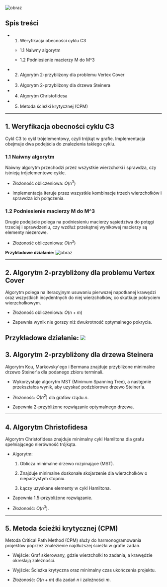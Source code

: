![obraz](https://github.com/user-attachments/assets/caa20c5d-14c8-4a16-9065-d46c87d322c2)
## Spis treści

- 1. Weryfikacja obecności cyklu C3

    - 1.1 Naiwny algorytm

    - 1.2 Podniesienie macierzy M do M^3

- 2. Algorytm 2-przybliżony dla problemu Vertex Cover

- 3. Algorytm 2-przybliżony dla drzewa Steinera

- 4. Algorytm Christofidesa

- 5. Metoda ścieżki krytycznej (CPM)


---

## 1. Weryfikacja obecności cyklu C3

Cykl C3 to cykl trójelementowy, czyli trójkąt w grafie. Implementacja obejmuje dwa podejścia do znalezienia takiego cyklu.

### 1.1 Naiwny algorytm

Naiwny algorytm przechodzi przez wszystkie wierzchołki i sprawdza, czy istnieją trójelementowe cykle.

- Złożoność obliczeniowa: $O(n^3)$

- Implementacja iteruje przez wszystkie kombinacje trzech wierzchołków i sprawdza ich połączenia.


### 1.2 Podniesienie macierzy M do M^3

Drugie podejście polega na podniesieniu macierzy sąsiedztwa do potęgi trzeciej i sprawdzeniu, czy wzdłuż przekątnej wynikowej macierzy są elementy niezerowe.

- Złożoność obliczeniowa: $O(n^3)$


 **Przykładowe działanie:**
![obraz](https://github.com/user-attachments/assets/fec2a056-6a49-4936-aee5-d28a2097f23c)

---

## 2. Algorytm 2-przybliżony dla problemu Vertex Cover

Algorytm polega na iteracyjnym usuwaniu pierwszej napotkanej krawędzi oraz wszystkich incydentnych do niej wierzchołków, co skutkuje pokryciem wierzchołkowym.

- Złożoność obliczeniowa: $O(n + m)$

- Zapewnia wynik nie gorszy niż dwukrotność optymalnego pokrycia.


 **Przykładowe działanie:**
![](2_przybliżony_dla_vertex_cover/ezgif.com-animated-gif-maker(1).gif)
---

## 3. Algorytm 2-przybliżony dla drzewa Steinera

Algorytm Kou, Markovsky'ego i Bermana znajduje przybliżone minimalne drzewo Steiner'a dla podanego zbioru terminali.

- Wykorzystuje algorytm MST (Minimum Spanning Tree), a następnie przekształca wynik, aby uzyskać podzbiorowe drzewo Steiner'a.

- Złożoność: $O(n^2)$ dla grafów rządu  $n$.

- Zapewnia 2-przybliżone rozwiązanie optymalnego drzewa.


---

## 4. Algorytm Christofidesa

Algorytm Christofidesa znajduje minimalny cykl Hamiltona dla grafu spełniającego nierówność trójkąta.

- Algorytm:

    1. Oblicza minimalne drzewo rozpinające (MST).

    2. Znajduje minimalne doskonałe skojarzenie dla wierzchołków o nieparzystym stopniu.

    3. Łączy uzyskane elementy w cykl Hamiltona.

- Zapewnia 1.5-przybliżone rozwiązanie.

- Złożoność: $O(n^3)$.


---

## 5. Metoda ścieżki krytycznej (CPM)

Metoda Critical Path Method (CPM) służy do harmonogramowania projektów poprzez znalezienie najdłuższej ścieżki w grafie zadań.

- Wejście: Graf skierowany, gdzie wierzchołki to zadania, a krawędzie określają zależności.

- Wyjście: Ścieżka krytyczna oraz minimalny czas ukończenia projektu.

- Złożoność: $O(n + m)$ dla zadań $n$ i zależności $m$.
